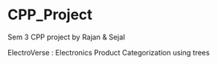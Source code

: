 # CPP_Project
Sem 3 CPP project by Rajan &amp; Sejal

ElectroVerse :
Electronics Product Categorization using trees
